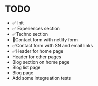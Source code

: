 # TODO

- ✅ Init
- ✅ Experiences section
- ✅Techno section
- 🛑Contact form with netlify form
- ✅Contact form with SN and email links
- ✅Header for home page
- Header for other pages
- Blog section on home page
- Blog list page
- Blog page
- Add some integreation tests
